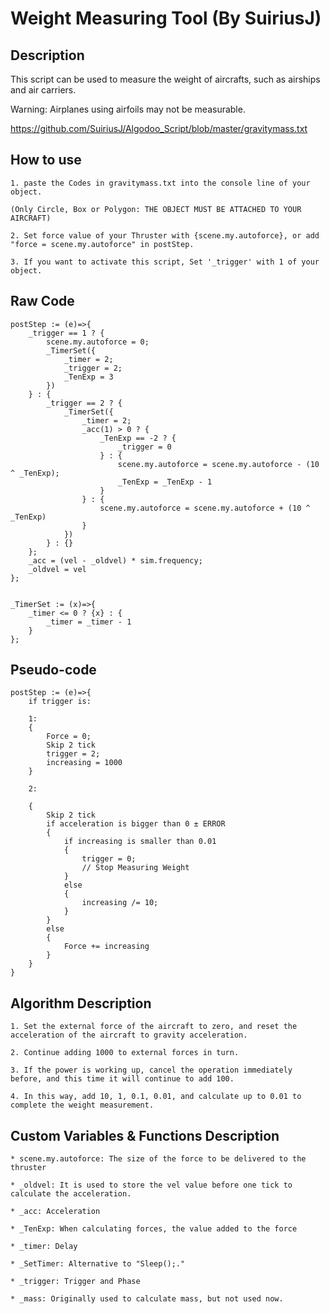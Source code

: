 Weight Measuring Tool (By SuiriusJ)
=======================
## Description

This script can be used to measure the weight of aircrafts, such as airships and air carriers.

Warning: Airplanes using airfoils may not be measurable.

https://github.com/SuiriusJ/Algodoo_Script/blob/master/gravitymass.txt

## How to use

    1. paste the Codes in gravitymass.txt into the console line of your object.
    
    (Only Circle, Box or Polygon: THE OBJECT MUST BE ATTACHED TO YOUR AIRCRAFT)
    
    2. Set force value of your Thruster with {scene.my.autoforce}, or add "force = scene.my.autoforce" in postStep.
    
    3. If you want to activate this script, Set '_trigger' with 1 of your object.

## Raw Code

    postStep := (e)=>{
        _trigger == 1 ? {
            scene.my.autoforce = 0;
            _TimerSet({
                _timer = 2;
                _trigger = 2;
                _TenExp = 3
            })
        } : {
            _trigger == 2 ? {
                _TimerSet({
                    _timer = 2;
                    _acc(1) > 0 ? {
                        _TenExp == -2 ? {
                            _trigger = 0
                        } : {
                            scene.my.autoforce = scene.my.autoforce - (10 ^ _TenExp);
                            _TenExp = _TenExp - 1
                        }
                    } : {
                        scene.my.autoforce = scene.my.autoforce + (10 ^ _TenExp)
                    }
                })
            } : {}
        };
        _acc = (vel - _oldvel) * sim.frequency;
        _oldvel = vel
    };


    _TimerSet := (x)=>{
        _timer <= 0 ? {x} : {
            _timer = _timer - 1
        }
    };

## Pseudo-code

    postStep := (e)=>{
        if trigger is:

        1:
        {
            Force = 0;
            Skip 2 tick
            trigger = 2;
            increasing = 1000
        }

        2:

        {
            Skip 2 tick
            if acceleration is bigger than 0 ± ERROR
            {
                if increasing is smaller than 0.01
                {
                    trigger = 0;
                    // Stop Measuring Weight
                }
                else
                {
                    increasing /= 10;
                }
            }
            else
            {
                Force += increasing
            }
        }
    }

## Algorithm Description

    1. Set the external force of the aircraft to zero, and reset the acceleration of the aircraft to gravity acceleration.

    2. Continue adding 1000 to external forces in turn.

    3. If the power is working up, cancel the operation immediately before, and this time it will continue to add 100.

    4. In this way, add 10, 1, 0.1, 0.01, and calculate up to 0.01 to complete the weight measurement.


## Custom Variables & Functions Description

    * scene.my.autoforce: The size of the force to be delivered to the thruster

    * _oldvel: It is used to store the vel value before one tick to calculate the acceleration.
    
    * _acc: Acceleration

    * _TenExp: When calculating forces, the value added to the force

    * _timer: Delay
    
    * _SetTimer: Alternative to "Sleep();."

    * _trigger: Trigger and Phase
    
    * _mass: Originally used to calculate mass, but not used now.
